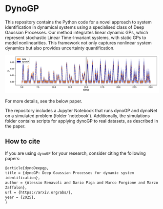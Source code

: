 # DynoGP

This repository contains the Python code for a novel approach to system identification in dynamical systems using a specialised class of Deep Gaussian Processes. Our method integrates linear dynamic GPs, which represent stochastic Linear Time-Invariant  systems, with static GPs to model nonlinearities. This framework not only captures nonlinear system dynamics but also provides uncertainty quantification.

![cover](https://github.com/benavoli/dynoDeepGP/blob/master/image.png)

For more details, see the below paper. 

The repository includes a Jupyter Notebook that runs dynoGP and dynoNet on a simulated problem (folder `notebook'). Additionally, the simulations folder contains scripts for applying dynoGP to real datasets, as described in the paper.

## How to cite
If you are using `dynoGP` for your research, consider citing the following papers: 
```
@article{dynoDeepgp,
title = {dynoGP: Deep Gaussian Processes for dynamic system
identification},
author = {Alessio Benavoli and Dario Piga and Marco Forgione and Marzo Zaffalon},
url = {https://arxiv.org/abs/},
year = {2025},
}

